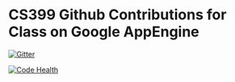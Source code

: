 # CS399 Github Contributions for Class on Google AppEngine

[![Gitter](https://badges.gitter.im/Join%20Chat.svg)](https://gitter.im/justinwp/contributions?utm_source=badge&utm_medium=badge&utm_campaign=pr-badge&utm_content=badge)

[![Code Health](https://landscape.io/github/justinwp/contributions/master/landscape.svg?style=flat)](https://landscape.io/github/justinwp/contributions/master)

